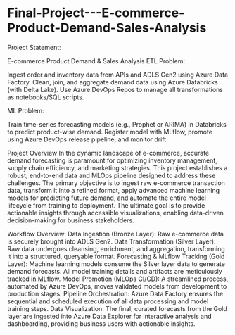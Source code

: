 # Final-Project---E-commerce-Product-Demand-Sales-Analysis

Project Statement:

E-commerce Product Demand & Sales Analysis
ETL Problem:

Ingest order and inventory data from APIs and ADLS Gen2 using Azure Data Factory.
Clean, join, and aggregate demand data using Azure Databricks (with Delta Lake).
Use Azure DevOps Repos to manage all transformations as notebooks/SQL scripts.

ML Problem:

Train time-series forecasting models (e.g., Prophet or ARIMA) in Databricks to predict product-wise demand.
Register model with MLflow, promote using Azure DevOps release pipeline, and monitor drift.

Project Overview
In the dynamic landscape of e-commerce, accurate demand forecasting is paramount for optimizing inventory management, supply chain efficiency, and marketing strategies. This project establishes a robust, end-to-end data and MLOps pipeline designed to address these challenges. The primary objective is to ingest raw e-commerce transaction data, transform it into a refined format, apply advanced machine learning models for predicting future demand, and automate the entire model lifecycle from training to deployment. The ultimate goal is to provide actionable insights through accessible visualizations, enabling data-driven decision-making for business stakeholders.

Workflow Overview:
Data Ingestion (Bronze Layer): Raw e-commerce data is securely brought into ADLS Gen2.
Data Transformation (Silver Layer): Raw data undergoes cleansing, enrichment, and aggregation, transforming it into a structured, queryable format.
Forecasting & MLflow Tracking (Gold Layer): Machine learning models consume the Silver layer data to generate demand forecasts. All model training details and artifacts are meticulously tracked in MLflow.
Model Promotion (MLOps CI/CD): A streamlined process, automated by Azure DevOps, moves validated models from development to production stages.
Pipeline Orchestration: Azure Data Factory ensures the sequential and scheduled execution of all data processing and model training steps.
Data Visualization: The final, curated forecasts from the Gold layer are ingested into Azure Data Explorer for interactive analysis and dashboarding, providing business users with actionable insights.
